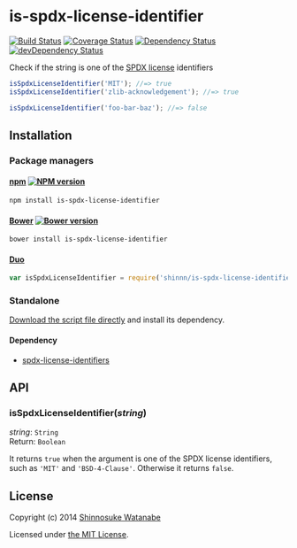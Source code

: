 # is-spdx-license-identifier

[![Build Status](https://travis-ci.org/shinnn/is-spdx-license-identifier.js.svg?branch=master)](https://travis-ci.org/shinnn/is-spdx-license-identifier.js)
[![Coverage Status](https://img.shields.io/coveralls/shinnn/is-spdx-license-identifier.js.svg)](https://coveralls.io/r/shinnn/is-spdx-license-identifier.js)
[![Dependency Status](https://david-dm.org/shinnn/is-spdx-license-identifier.js.svg)](https://david-dm.org/shinnn/is-spdx-license-identifier.js)
[![devDependency Status](https://david-dm.org/shinnn/is-spdx-license-identifier.js/dev-status.svg)](https://david-dm.org/shinnn/is-spdx-license-identifier.js#info=devDependencies)

Check if the string is one of the [SPDX license](http://spdx.org/licenses/) identifiers

```javascript
isSpdxLicenseIdentifier('MIT'); //=> true
isSpdxLicenseIdentifier('zlib-acknowledgement'); //=> true

isSpdxLicenseIdentifier('foo-bar-baz'); //=> false
```

## Installation

### Package managers

#### [npm](https://www.npmjs.org/) [![NPM version](https://badge.fury.io/js/is-spdx-license-identifier.svg)](https://www.npmjs.org/package/is-spdx-license-identifier)

```sh
npm install is-spdx-license-identifier
```

#### [Bower](http://bower.io/) [![Bower version](https://badge.fury.io/bo/is-spdx-license-identifier.svg)](https://github.com/shinnn/is-spdx-license-identifier.js/releases)

```sh
bower install is-spdx-license-identifier
```

#### [Duo](http://duojs.org/)

```javascript
var isSpdxLicenseIdentifier = require('shinnn/is-spdx-license-identifier.js');
```

### Standalone

[Download the script file directly](https://raw.githubusercontent.com/shinnn/is-spdx-license-identifier.js/master/is-spdx-license-identifier.js) and install its dependency.

#### Dependency

* [spdx-license-identifiers](https://github.com/shinnn/spdx-license-identifiers)

## API

### isSpdxLicenseIdentifier(*string*)

*string*: `String`  
Return: `Boolean`

It returns `true` when the argument is one of the SPDX license identifiers, such as `'MIT'` and `'BSD-4-Clause'`. Otherwise it returns `false`.

## License

Copyright (c) 2014 [Shinnosuke Watanabe](https://github.com/shinnn)

Licensed under [the MIT License](./LICENSE).
